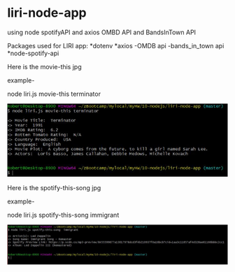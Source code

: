 # liri-node-app
using node spotifyAPI and axios OMBD API and BandsInTown API

Packages used for LIRI app:
*dotenv
*axios
   -OMDB api
   -bands_in_town api
*node-spotify-api


Here is the movie-this jpg

example-

node liri.js movie-this terminator


![node liri.js movie-this terminator](https://raw.githubusercontent.com/robertzuniga/liri-node-app/master/images/movie-this.JPG)

Here is the spotify-this-song jpg

example-

node liri.js spotify-this-song immigrant


![node liri.js spotify-this-song](https://raw.githubusercontent.com/robertzuniga/liri-node-app/master/images/spotify-this-song.JPG)





